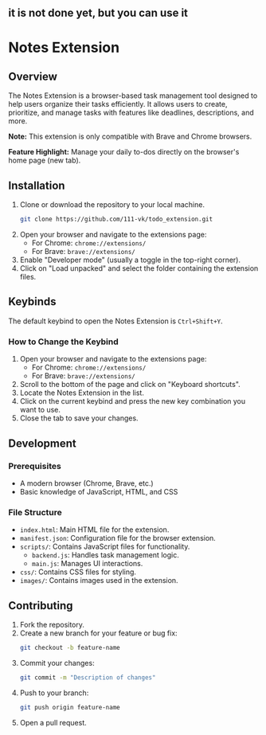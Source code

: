 ## it is not done yet, but you can use it
# Notes Extension

## Overview
The Notes Extension is a browser-based task management tool designed to help users organize their tasks efficiently. It allows users to create, prioritize, and manage tasks with features like deadlines, descriptions, and more.

**Note:** This extension is only compatible with Brave and Chrome browsers.

**Feature Highlight:** Manage your daily to-dos directly on the browser's home page (new tab).

## Installation
1. Clone or download the repository to your local machine.
   ```bash
   git clone https://github.com/111-vk/todo_extension.git
   ```
2. Open your browser and navigate to the extensions page:
   - For Chrome: `chrome://extensions/`
   - For Brave: `brave://extensions/`
3. Enable "Developer mode" (usually a toggle in the top-right corner).
4. Click on "Load unpacked" and select the folder containing the extension files.



## Keybinds
The default keybind to open the Notes Extension is `Ctrl+Shift+Y`.

### How to Change the Keybind
1. Open your browser and navigate to the extensions page:
   - For Chrome: `chrome://extensions/`
   - For Brave: `brave://extensions/`
2. Scroll to the bottom of the page and click on "Keyboard shortcuts".
3. Locate the Notes Extension in the list.
4. Click on the current keybind and press the new key combination you want to use.
5. Close the tab to save your changes.

## Development
### Prerequisites
- A modern browser (Chrome, Brave, etc.)
- Basic knowledge of JavaScript, HTML, and CSS

### File Structure
- `index.html`: Main HTML file for the extension.
- `manifest.json`: Configuration file for the browser extension.
- `scripts/`: Contains JavaScript files for functionality.
  - `backend.js`: Handles task management logic.
  - `main.js`: Manages UI interactions.
- `css/`: Contains CSS files for styling.
- `images/`: Contains images used in the extension.

## Contributing
1. Fork the repository.
2. Create a new branch for your feature or bug fix:
   ```bash
   git checkout -b feature-name
   ```
3. Commit your changes:
   ```bash
   git commit -m "Description of changes"
   ```
4. Push to your branch:
   ```bash
   git push origin feature-name
   ```
5. Open a pull request.
